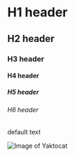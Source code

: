 # H1 header

## H2 header

### H3 header

#### H4 header

##### H5 header

###### H6 header

default text

![Image of Yaktocat](https://octodex.github.com/images/yaktocat.png)
